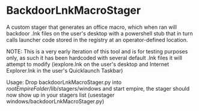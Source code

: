 # BackdoorLnkMacroStager

A custom stager that generates an office macro, which when ran will backdoor .lnk files on the user's desktop with a powershell stub that in turn calls launcher code stored in the registry at an operator-defined location.

NOTE:  This is a very early iteration of this tool and is for testing purposes only, as such it has been hardcoded with several default .lnk files it will attempt to modify (iexplore.lnk on the user's desktop and Internet Explorer.lnk in the user's Quicklaunch Taskbar)

Usage:  Drop backdoorLnkMacroStager.py into *rootEmpireFolder*/lib/stagers/windows and start empire, the stager should now show up in your stagers list (usestager windows/backdoorLnkMacroStager.py)
